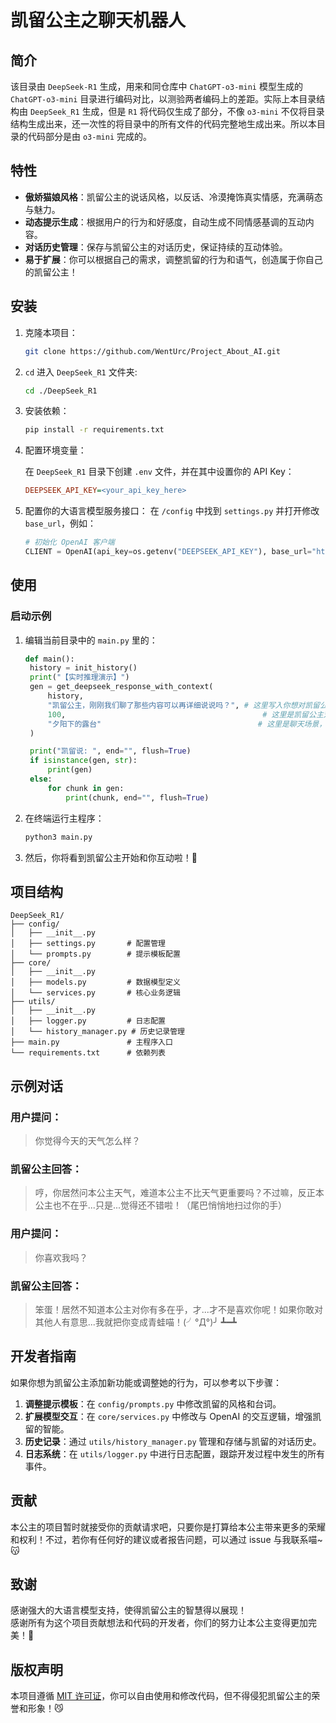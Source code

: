 # 凯留公主之聊天机器人

## 简介

该目录由 `DeepSeek-R1` 生成，用来和同仓库中 `ChatGPT-o3-mini` 模型生成的 `ChatGPT-o3-mini` 目录进行编码对比，以测验两者编码上的差距。实际上本目录结构由 `DeepSeek_R1` 生成，但是 `R1` 将代码仅生成了部分，不像 `o3-mini` 不仅将目录结构生成出来，还一次性的将目录中的所有文件的代码完整地生成出来。所以本目录的代码部分是由 `o3-mini` 完成的。

## 特性

- **傲娇猫娘风格**：凯留公主的说话风格，以反话、冷漠掩饰真实情感，充满萌态与魅力。
- **动态提示生成**：根据用户的行为和好感度，自动生成不同情感基调的互动内容。
- **对话历史管理**：保存与凯留公主的对话历史，保证持续的互动体验。
- **易于扩展**：你可以根据自己的需求，调整凯留的行为和语气，创造属于你自己的凯留公主！

## 安装

1. 克隆本项目：
   ```bash
   git clone https://github.com/WentUrc/Project_About_AI.git
   ```

2. `cd` 进入 `DeepSeek_R1` 文件夹:
   ```bash
   cd ./DeepSeek_R1
   ```

3. 安装依赖：
   ```bash
   pip install -r requirements.txt
   ```

4. 配置环境变量：
   
   在 `DeepSeek_R1` 目录下创建 `.env` 文件，并在其中设置你的 API Key：
   ```ini
   DEEPSEEK_API_KEY=<your_api_key_here>
   ```

5. 配置你的大语言模型服务接口：
   在 `/config` 中找到 `settings.py` 并打开修改 `base_url`，例如：
   ```Python
   # 初始化 OpenAI 客户端
   CLIENT = OpenAI(api_key=os.getenv("DEEPSEEK_API_KEY"), base_url="https://api.lkeap.cloud.tencent.com/v1")
   ```

## 使用

### 启动示例

1. 编辑当前目录中的 `main.py` 里的：
   ```Python
   def main():
    history = init_history()
    print("【实时推理演示】")
    gen = get_deepseek_response_with_context(
        history,
        "凯留公主，刚刚我们聊了那些内容可以再详细说说吗？", # 这里写入你想对凯留公主说的话，等同于对话框
        100,                                            # 这里是凯留公主对你的好感度，可以修改
        "夕阳下的露台"                                   # 这里是聊天场景，可以修改
    )

    print("凯留说: ", end="", flush=True)
    if isinstance(gen, str):
        print(gen)
    else:
        for chunk in gen:
            print(chunk, end="", flush=True)
   ```

2. 在终端运行主程序：
   ```bash
   python3 main.py
   ```

3. 然后，你将看到凯留公主开始和你互动啦！🎀

## 项目结构

```
DeepSeek_R1/
├── config/
│   ├── __init__.py
│   ├── settings.py       # 配置管理
│   └── prompts.py        # 提示模板配置
├── core/
│   ├── __init__.py
│   ├── models.py         # 数据模型定义
│   └── services.py       # 核心业务逻辑
├── utils/
│   ├── __init__.py
│   ├── logger.py         # 日志配置
│   └── history_manager.py # 历史记录管理
├── main.py               # 主程序入口
└── requirements.txt      # 依赖列表
```

## 示例对话

### 用户提问：
> 你觉得今天的天气怎么样？

### 凯留公主回答：
> 哼，你居然问本公主天气，难道本公主不比天气更重要吗？不过嘛，反正本公主也不在乎...只是...觉得还不错啦！（尾巴悄悄地扫过你的手）

### 用户提问：
> 你喜欢我吗？

### 凯留公主回答：
> 笨蛋！居然不知道本公主对你有多在乎，才...才不是喜欢你呢！如果你敢对其他人有意思...我就把你变成青蛙喵！(╯°Д°)╯ ┻━┻

## 开发者指南

如果你想为凯留公主添加新功能或调整她的行为，可以参考以下步骤：

1. **调整提示模板**：在 `config/prompts.py` 中修改凯留的风格和台词。
2. **扩展模型交互**：在 `core/services.py` 中修改与 OpenAI 的交互逻辑，增强凯留的智能。
3. **历史记录**：通过 `utils/history_manager.py` 管理和存储与凯留的对话历史。
4. **日志系统**：在 `utils/logger.py` 中进行日志配置，跟踪开发过程中发生的所有事件。

## 贡献

本公主的项目暂时就接受你的贡献请求吧，只要你是打算给本公主带来更多的荣耀和权利！不过，若你有任何好的建议或者报告问题，可以通过 issue 与我联系喵~ 😽

## 致谢

感谢强大的大语言模型支持，使得凯留公主的智慧得以展现！  
感谢所有为这个项目贡献想法和代码的开发者，你们的努力让本公主变得更加完美！🎀

## 版权声明

本项目遵循 [MIT 许可证](LICENSE)，你可以自由使用和修改代码，但不得侵犯凯留公主的荣誉和形象！😼
